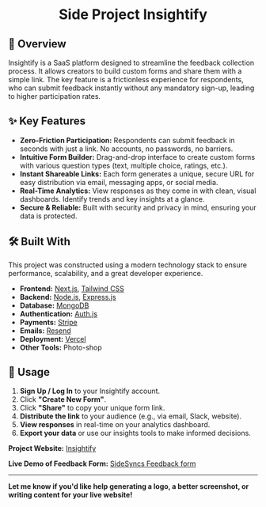 <h1 align="center">Side Project Insightify</h1>

## 🚀 Overview

Insightify is a SaaS platform designed to streamline the feedback collection process. It allows creators to build custom forms and share them with a simple link. The key feature is a frictionless experience for respondents, who can submit feedback instantly without any mandatory sign-up, leading to higher participation rates.

## ✨ Key Features

*   **Zero-Friction Participation:** Respondents can submit feedback in seconds with just a link. No accounts, no passwords, no barriers.
*   **Intuitive Form Builder:** Drag-and-drop interface to create custom forms with various question types (text, multiple choice, ratings, etc.).
*   **Instant Shareable Links:** Each form generates a unique, secure URL for easy distribution via email, messaging apps, or social media.
*   **Real-Time Analytics:** View responses as they come in with clean, visual dashboards. Identify trends and key insights at a glance.
*   **Secure & Reliable:** Built with security and privacy in mind, ensuring your data is protected.

## 🛠️ Built With

This project was constructed using a modern technology stack to ensure performance, scalability, and a great developer experience.

*   **Frontend:** [Next.js](https://nextjs.org/), [Tailwind CSS](https://tailwindcss.com/)
*   **Backend:** [Node.js](https://nodejs.org/), [Express.js](https://expressjs.com/)
*   **Database:** [MongoDB](https://www.mongodb.com/)
*   **Authentication:** [Auth.js](https://authjs.dev/)
*   **Payments:** [Stripe](https://stripe.com/gb)
*   **Emails:** [Resend](https://resend.com/)
*   **Deployment:** [Vercel](https://vercel.com/)
*   **Other Tools:** Photo-shop


## 🎯 Usage

1.  **Sign Up / Log In** to your Insightify account.
2.  Click **"Create New Form"**.
3.  Click **"Share"** to copy your unique form link.
4.  **Distribute the link** to your audience (e.g., via email, Slack, website).
5.  **View responses** in real-time on your analytics dashboard.
6.  **Export your data** or use our insights tools to make informed decisions.

**Project Website:** [Insightify](https://www.insightify.cam/)

**Live Demo of Feedback Form:** [SideSyncs Feedback form](https://www.insightify.cam/b/67c1b139917f32a3dbd306f1)

---

**Let me know if you'd like help generating a logo, a better screenshot, or writing content for your live website!**
